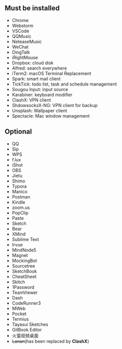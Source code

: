 ## Must be installed

- Chrome
- Webstorm
- VSCode
- QQMusic
- NeteaseMusic
- WeChat
- DingTalk
- iRightMouse
- Dropbox: cloud disk
- Alfred: search everywhere
- iTerm2: macOS Terminal Replacement
- Spark: smart mail client
- TickTick: todo list, task and schedule management
- Sougou Input: input source
- Karabiner: keyboard modifier
- ClashX: VPN client
- ShdowsocksX-NG: VPN client for backup
- Unsplash: Wallpaper client
- Spectacle: Mac window management

## Optional

- QQ
- Sip
- WPS
- f.lux
- iShot
- OBS
- Jietu
- Shimo
- Typora
- Manico
- Postman
- Kindle
- zoom.us
- PopClip
- Paste
- Sketch
- Bear
- XMind
- Sublime Text
- Irvue
- MindNode5
- Magnet
- MockingBot
- Sourcetree
- SketchBook
- CheatSheet
- Skitch
- 1Password
- TeamViewer
- Dash
- CodeRunner3
- MWeb
- Pocket
- Termius
- Tayasui Sketches
- GitBook Editor
- 火萤视频桌面
- ~~Lanan~~(has been replaced by **ClashX**)
